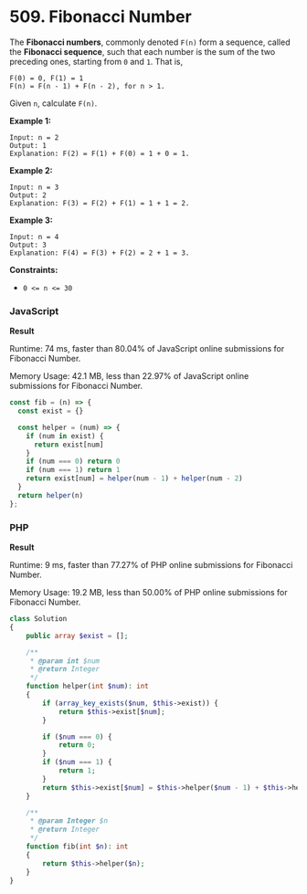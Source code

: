 # 509. Fibonacci Number

The **Fibonacci numbers**, commonly denoted `F(n)` form a sequence, called the **Fibonacci sequence**, such that each number is the sum of the two preceding ones, starting from `0` and `1`. That is,

```
F(0) = 0, F(1) = 1
F(n) = F(n - 1) + F(n - 2), for n > 1.
```

Given `n`, calculate `F(n)`.

**Example 1:**

```
Input: n = 2
Output: 1
Explanation: F(2) = F(1) + F(0) = 1 + 0 = 1.
```

**Example 2:**

```
Input: n = 3
Output: 2
Explanation: F(3) = F(2) + F(1) = 1 + 1 = 2.
```

**Example 3:**

```
Input: n = 4
Output: 3
Explanation: F(4) = F(3) + F(2) = 2 + 1 = 3.
```

**Constraints:**

* `0 <= n <= 30`

### JavaScript <a href="#javascript" id="javascript"></a>

**Result**

Runtime: 74 ms, faster than 80.04% of JavaScript online submissions for Fibonacci Number.

Memory Usage: 42.1 MB, less than 22.97% of JavaScript online submissions for Fibonacci Number.

```javascript
const fib = (n) => {
  const exist = {}

  const helper = (num) => {
    if (num in exist) {
      return exist[num]
    }
    if (num === 0) return 0
    if (num === 1) return 1
    return exist[num] = helper(num - 1) + helper(num - 2)
  }
  return helper(n)
};
```

### PHP <a href="#javascript" id="javascript"></a>

**Result**

Runtime: 9 ms, faster than 77.27% of PHP online submissions for Fibonacci Number.

Memory Usage: 19.2 MB, less than 50.00% of PHP online submissions for Fibonacci Number.

```php
class Solution
{
    public array $exist = [];

    /**
     * @param int $num
     * @return Integer
     */
    function helper(int $num): int
    {
        if (array_key_exists($num, $this->exist)) {
            return $this->exist[$num];
        }

        if ($num === 0) {
            return 0;
        }
        if ($num === 1) {
            return 1;
        }
        return $this->exist[$num] = $this->helper($num - 1) + $this->helper($num - 2);
    }

    /**
     * @param Integer $n
     * @return Integer
     */
    function fib(int $n): int
    {
        return $this->helper($n);
    }
}
```
